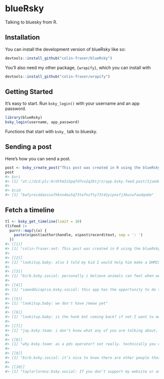 
<!-- README.md is generated from README.Rmd. Please edit that file -->

# blueRsky

<!-- badges: start -->
<!-- badges: end -->

Talking to bluesky from R.

## Installation

You can install the development version of blueRsky like so:

``` r
devtools::install_github("colin-fraser/blueRsky")
```

You’ll also need my other package, `{wrapify}`, which you can install
with

``` r
devtools::install_github("colin-fraser/wrapify")
```

## Getting Started

It’s easy to start. Run `bsky_login()` with your username and an app
password.

``` r
library(blueRsky)
bsky_login(username, app_password)
```

Functions that start with `bsky_` talk to bluesky.

## Sending a post

Here’s how you can send a post.

``` r
post <- bsky_create_post("This post was created in R using the blueRsky package at github.com/colin-fraser/blueRsky")
post
#> $uri
#> [1] "at://did:plc:6rdthm3ihpqfd7vn2q2ktjrz/app.bsky.feed.post/3jumdeihsxd2c"
#> 
#> $cid
#> [1] "bafyreiddaxssofhknn4eu5q73tafnzfty73t42yipnxfj36ucwfaodqo6m"
```

## Fetch a timeline

``` r
tl <- bsky_get_timeline(limit = 10)
tl$feed |> 
  purrr::map(\(x) {
    paste(x$post$author$handle, x$post$record$text, sep = ': ')
  })
#> [[1]]
#> [1] "colin-fraser.net: This post was created in R using the blueRsky package at github.com/colin-fraser/blueRsky"
#> 
#> [[2]]
#> [1] "lookitup.baby: also I told my kid I would help him make a DHMIS bot"
#> 
#> [[3]]
#> [1] "birb.bsky.social: personally i believe animals can feel when we’re having bad days and do their best to fix them for us"
#> 
#> [[4]]
#> [1] "saeeddicaprio.bsky.social: this app has the opportunity to do the coolest thing ever (put the trans flag beside everyone’s name so transphobes don’t ruin another app)"
#> 
#> [[5]]
#> [1] "lookitup.baby: we don't have /meow yet"
#> 
#> [[6]]
#> [1] "lookitup.baby: is the honk bot coming back? if not I want to make one"
#> 
#> [[7]]
#> [1] "jay.bsky.team: i don’t know what any of you are talking about, it’s obviously a white dress"
#> 
#> [[8]]
#> [1] "why.bsky.team: as a pds operator? not really. technically you could rewrite all amazon links posted through your PDS to be affiliate links, but that would likely break trust and cause your users to migrate away"
#> 
#> [[9]]
#> [1] "birb.bsky.social: it’s nice to know there are other people that understand it. i’m sorry that you do! i wish it was entirely unrelatable, and i don’t think we’ve done anything to deserve it. ❤️"
#> 
#> [[10]]
#> [1] "taylorlorenz.bsky.social: If you don’t support my website ur an Obama birther is certainly a take"
```

